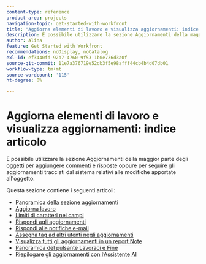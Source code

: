 ```yaml
---
content-type: reference
product-area: projects
navigation-topic: get-started-with-workfront
title: "Aggiorna elementi di lavoro e visualizza aggiornamenti: indice articolo"
description: È possibile utilizzare la sezione Aggiornamenti della maggior parte degli oggetti per aggiungere commenti e risposte oppure per seguire gli aggiornamenti tracciati dal sistema relativi alle modifiche apportate all'oggetto.
author: Alina
feature: Get Started with Workfront
recommendations: noDisplay, noCatalog
exl-id: ef3440fd-92b7-4760-9f53-1b0e736d3a0f
source-git-commit: 11e7a376719e52db3f5e98afff44cb4b4d07db01
workflow-type: tm+mt
source-wordcount: '115'
ht-degree: 0%

---
```


# Aggiorna elementi di lavoro e visualizza aggiornamenti: indice articolo

<!-- Audited: 02/2024 -->

È possibile utilizzare la sezione Aggiornamenti della maggior parte degli oggetti per aggiungere commenti e risposte oppure per seguire gli aggiornamenti tracciati dal sistema relativi alle modifiche apportate all&#39;oggetto.

Questa sezione contiene i seguenti articoli:

* [Panoramica della sezione aggiornamenti](../../workfront-basics/updating-work-items-and-viewing-updates/updates-tab-overview.md)
* [Aggiorna lavoro](../../workfront-basics/updating-work-items-and-viewing-updates/update-work.md)
* [Limiti di caratteri nei campi](../../workfront-basics/updating-work-items-and-viewing-updates/character-limits-in-fields.md)
* [Rispondi agli aggiornamenti](../../workfront-basics/updating-work-items-and-viewing-updates/reply-to-updates.md)
* [Rispondi alle notifiche e-mail](../../workfront-basics/updating-work-items-and-viewing-updates/reply-to-email-notifications.md)
* [Assegna tag ad altri utenti negli aggiornamenti](../../workfront-basics/updating-work-items-and-viewing-updates/tag-others-on-updates.md)
* [Visualizza tutti gli aggiornamenti in un report Note](../../workfront-basics/updating-work-items-and-viewing-updates/view-all-updates-in-a-report.md)
* [Panoramica del pulsante Lavoraci e Fine](../../workfront-basics/updating-work-items-and-viewing-updates/work-on-it-and-done-buttons-accept-complete-work.md)
* [Riepilogare gli aggiornamenti con l’Assistente AI](/help/quicksilver/workfront-basics/updating-work-items-and-viewing-updates/summarize-updates-ai-assistant.md)

